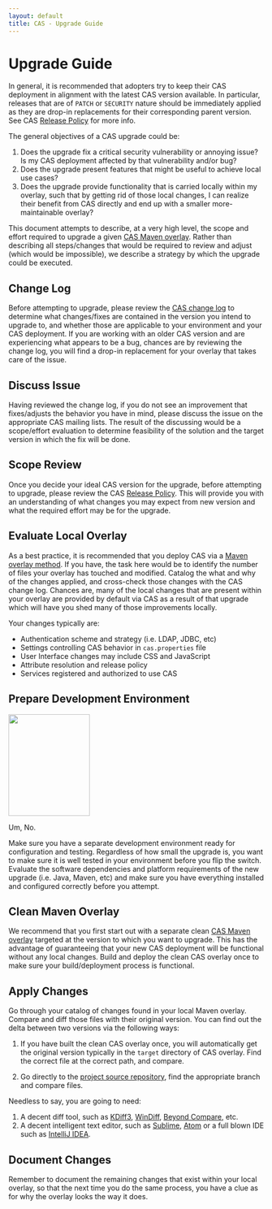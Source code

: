 ```yaml
---
layout: default
title: CAS - Upgrade Guide
---
```


# Upgrade Guide
In general, it is recommended that adopters try to keep their CAS deployment in alignment with the latest CAS version available.
In particular, releases that are of `PATCH` or `SECURITY` nature should be immediately applied as they are drop-in replacements
for their corresponding parent version. See CAS [Release Policy](../../developer/Release-Policy.html) for more info. 

The general objectives of a CAS upgrade could be:

1. Does the upgrade fix a critical security vulnerability or annoying issue? Is my CAS deployment 
affected by that vulnerability and/or bug?
2. Does the upgrade present features that might be useful to achieve local use cases?
3. Does the upgrade provide functionality that is carried locally within my overlay, such that by getting rid of those
local changes, I can realize their benefit from CAS directly and end up with a smaller more-maintainable overlay? 

This document attempts to describe, at a very high level, the scope and effort required to upgrade a given 
[CAS Maven overlay](../installation/Maven-Overlay-Installation.html). Rather than describing all steps/changes that would be required
to review and adjust (which would be impossible), we describe a strategy by which the upgrade could be executed. 

## Change Log
Before attempting to upgrade, please review the [CAS change log](https://github.com/apereo/cas/releases) to determine
what changes/fixes are contained in the version you intend to upgrade to, and whether those are applicable to your environment
and your CAS deployment. If you are working with an older CAS version and are experiencing what appears to be a bug, chances are
by reviewing the change log, you will find a drop-in replacement for your overlay that takes care of the issue. 

## Discuss Issue
Having reviewed the change log, if you do not see an improvement that fixes/adjusts the behavior you have in mind, 
please discuss the issue on the appropriate CAS mailing lists. The result of the discussing would be a scope/effort
evaluation to determine feasibility of the solution and the target version in which the fix will be done. 

## Scope Review
Once you decide your ideal CAS version for the upgrade, before attempting to upgrade, 
please review the CAS [Release Policy](../../developer/Release-Policy.html). This will provide you
with an understanding of what changes you may expect from new version and what the required effort
may be for the upgrade.

## Evaluate Local Overlay
As a best practice, it is recommended that you deploy CAS via a [Maven overlay method](../installation/Maven-Overlay-Installation.html).
If you have, the task here would be to identify the number of files your overlay has touched and modified. Catalog the 
what and why of the changes applied, and cross-check those changes with the CAS change log. Chances are, many of the
local changes that are present within your overlay are provided by default via CAS as a result of that upgrade which will
have you shed many of those improvements locally. 

Your changes typically are:

* Authentication scheme and strategy (i.e. LDAP, JDBC, etc)
* Settings controlling CAS behavior in `cas.properties` file
* User Interface changes may include CSS and JavaScript
* Attribute resolution and release policy
* Services registered and authorized to use CAS

## Prepare Development Environment

<img src="http://i.imgur.com/jcdDHWb.jpg" width="160px" height="200px">

Um, No. 

Make sure you have a separate development environment ready for configuration and testing. Regardless of how small
the upgrade is, you want to make sure it is well tested in your environment before you flip the switch. Evaluate
the software dependencies and platform requirements of the new upgrade (i.e. Java, Maven, etc)
and make sure you have everything installed and configured correctly before you attempt. 

## Clean Maven Overlay
We recommend that you first start out with a separate clean [CAS Maven overlay](../installation/Maven-Overlay-Installation.html) targeted
at the version to which you want to upgrade. This has the advantage of guaranteeing that your new CAS deployment 
will be functional without any local changes. Build and deploy the clean CAS overlay once to make sure
your build/deployment process is functional.

## Apply Changes
Go through your catalog of changes found in your local Maven overlay. Compare and diff those files with their
original version. You can find out the delta between two versions via the following ways:

1. If you have built the clean CAS overlay once, you will automatically get the original version typically
in the `target` directory of CAS overlay. Find the correct file at the correct path, and compare.

2. Go directly to the [project source repository](https://github.com/apereo/cas), find the appropriate branch
and compare files. 

Needless to say, you are going to need:

1. A decent diff tool, such as [KDiff3](http://kdiff3.sourceforge.net/), [WinDiff](http://winmerge.org), 
[Beyond Compare](http://www.scootersoftware.com/), etc.
2. A decent intelligent text editor, such as [Sublime](http://www.sublimetext.com),
[Atom](https://atom.io/) or a full blown IDE such as [IntelliJ IDEA](https://www.jetbrains.com/idea/).

## Document Changes
Remember to document the remaining changes that exist within your local overlay, so that the next time you do the
same process, you have a clue as for why the overlay looks the way it does. 
